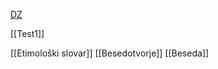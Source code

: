 [DZ](https://issuu.com/rokus-klett/docs/9789612719616)

[[Test1]]

[[Etimološki slovar]]
[[Besedotvorje]]
[[Beseda]]